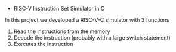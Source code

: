 * RISC-V Instruction Set Simulator in C

In this project we developed a RISC-V-C simulator with 3 functions

1. Read the instructions from the memory
2. Decode the instruction (probably with a large switch statement)
3. Executes the instruction

